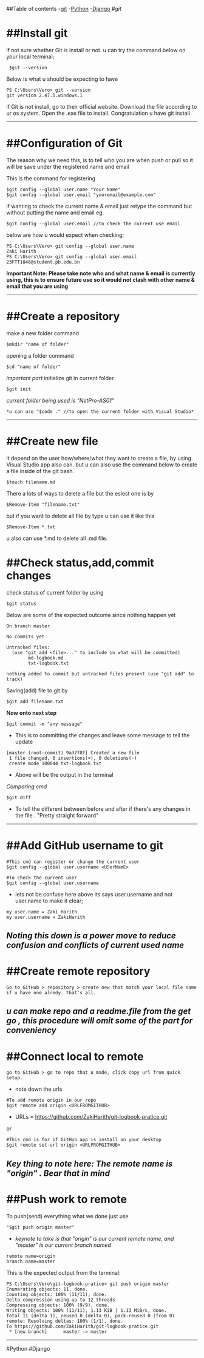 ##Table of contents
-[git](#*git*)
-[Python](#Python)
-[Django](#Django)
#*git*

##Install git
==============
if not sure whether Git is install or not. u can try the command below on your local terminal;
```
 $git --version
```
Below is what u should be expecting to have

```
PS C:\Users\Vero> git --version
git version 2.47.1.windows.1
```

if Git is not install, go to their official website. Download the file according to ur os system. Open the .exe file to install. Congratulation u have git install 

--------------

##Configuration of Git
=======================
The reason why we need this, is to tell who you are when push or pull so it will be save under the registered name and email 

This is the command for registering
```
$git config --global user.name "Your Name"
$git config --global user.email "youremail@example.com"
```
if wanting to check the current name & email just retype the command but without putting the name and email eg.
``` 
$git config --global user.email //to check the current use email
```
below are how u would expect when checking;
```
PS C:\Users\Vero> git config --global user.name
Zaki Harith
PS C:\Users\Vero> git config --global user.email
23FTT1848@student.pb.edu.bn
```

**Important Note: Please take note who and what name & email is currently using, this is to ensure future use so it would not clash with other name & email that you are using**

-----------------------

##Create a repository
===================== 

make a new folder command 
```
$mkdir "name of folder"
```
opening a folder command
``` 
$cd "name of folder"
```
*important part*
initialize git in current folder 
```
$git init
```
*current folder being used is "NetPro-AS01"*
```
*u can use "$code ." //to open the current folder with Visual Studio*
```

---------------------

##Create new file
================
it depend on the user how/where/what they want to create a file, by using Visual Studio app also can. but u can also use the command below to create a file inside of the git bash.
``` 
$touch filename.md 
```
There a lots of ways to delete a file but the esiest one is by 
```
$Remove-Item "filename.txt"
```
but if you want to delete all file by type u can use it like this 
```
$Remove-Item *.txt 
```

u also can use *.md to delete all .md file.


##Check status,add,commit changes
================

check status of current folder by using 
```
$git status
```
Below are some of the expected outcome since nothing happen yet 
```
On branch master

No commits yet

Untracked files:
  (use "git add <file>..." to include in what will be committed)
        md-logbook.md
        txt-logbook.txt

nothing added to commit but untracked files present (use "git add" to track)
```
Saving(add) file to git by
```
$git add filename.txt
``` 

**Now onto next step** 
```
$git commit -m "any message"
```
 - This is to committing the changes and leave some message to tell the update
```
[master (root-commit) 9a37f8f] Created a new file
 1 file changed, 0 insertions(+), 0 deletions(-)
 create mode 100644 txt-logbook.txt
``` 
- Above will be the output in the terminal

*Comparing cmd*
```
$git diff
```
 - To tell the different between before and after if there's any changes in the file . "Pretty straight forward"
  
------------------------------------

##Add GitHub username to git 
===========================
```
#This cmd can register or change the current user 
$git config --global user.username <USerNamE> 

#To check the current user
$git config --global user.username 
```
 - lets not be confuse here above its says user.username and not user.name
to make it clear;
``` 
my user.name = Zaki Harith
my user.username = ZakiHarith 
```
*Noting this down is a power move to reduce confusion and conflicts of current used name*
-----------------------------

##Create remote repository
=========================
```
Go to GitHub > repository > create new that match your local file name if u have one alredy. that's all. 
```
*u can make repo and a readme.file from the get go , this procedure will omit some of the part for conveniency*
-------------------------

##Connect local to remote
========================
```
go to GitHub > go to repo that u made, click copy url from quick setup.
```
- note down the urls
```
#To add remote origin in our repo
$git remote add origin <URLFROMGITHUB> 
```
- URLs = https://github.com/ZakiHarith/git-logbook-pratice.git
  
or 
```
#This cmd is for if GitHub app is install on your desktop
$git remote set-url origin <URLFROMGITHUB> 
```
*Key thing to note here: The remote name is "origin" . Bear that in mind*
------------------------

##Push work to remote 
===================
To push(send) everything what we done just use 
```
"$git push origin master"
```
- *keynote to take is that "origin" is our current remote name, and "master" is our current branch named*
```
remote name=origin
branch name=master
```

This is the expected output from the terminal:
```
PS C:\Users\Vero\git-logbook-pratice> git push origin master
Enumerating objects: 11, done.
Counting objects: 100% (11/11), done.
Delta compression using up to 12 threads
Compressing objects: 100% (9/9), done.
Writing objects: 100% (11/11), 1.13 KiB | 1.13 MiB/s, done.
Total 11 (delta 1), reused 0 (delta 0), pack-reused 0 (from 0)
remote: Resolving deltas: 100% (1/1), done.
To https://github.com/ZakiHarith/git-logbook-pratice.git
 * [new branch]      master -> master
```
-------------------

#Python 
#Django